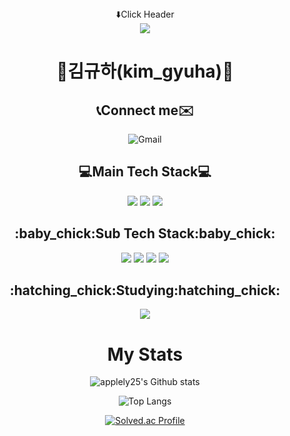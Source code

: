 <div align="center">
<div>⬇️Click Header</div>

<a href="https://www.notion.so/58a92d2e2db243fe809c6762d6b527c0" target="_blank">
   <img src="https://capsule-render.vercel.app/api?type=waving&color=auto&height=200&section=header&text=KimGyuHa&Size=50&fontAlign=77&fontAlignY=30&animation=twinkling&desc=frontend%20Developer&descAlign=85&descAlignY=55&fontColor=FFFFFF"/>
</a>
<h1>🎉김규하(kim_gyuha)🎉</h1>

<h2>📞Connect me✉️</h2>
<img alt="Gmail" src="https://img.shields.io/badge/kimgyuha25@gmail.com-EA4335.svg?&style=for-the-badge&logo=Gmail&logoColor=white"/>
</div>

<div align="center">
<h2>💻Main Tech Stack💻</h2> 
<img src="https://img.shields.io/badge/HTML5-E34F26?style=for-the-badge&logo=HTML5&logoColor=white">
<img src="https://img.shields.io/badge/CSS3-1572B6?style=for-the-badge&logo=Css3&logoColor=white">
<img src="https://img.shields.io/badge/JavaScript-F7DF1E?style=for-the-badge&logo=JavaScript&logoColor=white">
</div>

<div align="center">
<h2>:baby_chick:Sub Tech Stack:baby_chick:</h2>
<img src="https://img.shields.io/badge/C-A8B9CC.svg?style=for-the-badge&logo=C&logoColor=white">
<img src="https://img.shields.io/badge/Python-3776AB?style=for-the-badge&logo=Python&logoColor=white">
<img src="https://img.shields.io/badge/Node.js-339933?style=for-the-badge&logo=Node.js&logoColor=white">
<img src="https://img.shields.io/badge/MySQL-4479A1?style=for-the-badge&logo=MySQL&logoColor=white"
</div>

<div align="center">
<h2>:hatching_chick:Studying:hatching_chick:</h2>
<img src="https://img.shields.io/badge/React-61DAFB?style=for-the-badge&logo=React&logoColor=white">
</div>
 

<div align="center">
<h1>My Stats</h1>

![applely25's Github stats](https://github-readme-stats.vercel.app/api?username=applely25&show_icons=true)

![Top Langs](https://github-readme-stats.vercel.app/api/top-langs/?username=applely25&layout=compact&theme=gruvbox)
  
[![Solved.ac Profile](http://mazassumnida.wtf/api/v2/generate_badge?boj=applely)](https://solved.ac/applely/)
